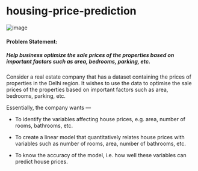 # housing-price-prediction

![image](https://github.com/shinde-chandrakant/housing-price-prediction/assets/94171996/f3d963ac-b80e-4123-9470-ddfb5291095e)

#### Problem Statement:

##### Help business optimize the sale prices of the properties based on important factors such as area, bedrooms, parking, etc.

Consider a real estate company that has a dataset containing the prices of properties in the Delhi region. It wishes to use the data to optimise the sale prices of the properties based on important factors such as area, bedrooms, parking, etc.

Essentially, the company wants —
- To identify the variables affecting house prices, e.g. area, number of rooms, bathrooms, etc.

- To create a linear model that quantitatively relates house prices with variables such as number of rooms, area, number of bathrooms, etc.

- To know the accuracy of the model, i.e. how well these variables can predict house prices.
